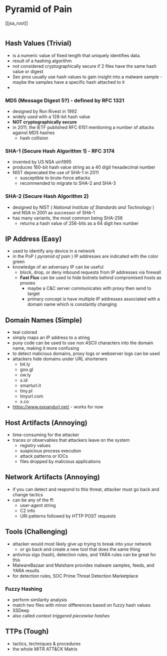 # Pyramid of Pain
[[jsa_root]]
```toc
```

## Hash Values (Trivial)
- is a numeric value of fixed length that uniquely identifies data.
- result of a hashing algorithm
- not considered cryptographically secure if 2 files have the same hash value or digest
- Sec pros usually use hash values to gain insight into a malware sample - maybe the samples have a specific hash attached to it
- 

### MD5 (Message Digest 5?) - defined by RFC 1321
- designed by Ron Rivest in 1992
- widely used with a 128-bit hash value
- **NOT cryptographically secure**
- in 2011, the IETF published RFC 6151 mentioning a number of attacks against MD5 hashes
	- hash collision
### SHA-1 (Secure Hash Algorithm 1) - RFC 3174
- invented by US NSA uin1995
- produces 160-bit hash value string as a 40 digit hexadecimal number
- NIST deprecated the use of SHA-1 in 2011
	- susceptible to brute-force attacks
	- recommended to migrate to SHA-2 and SHA-3
### SHA-2 (Secure Hash Algorithm 2) 
- designed by NIST ( *National Institute of Standards and Technology* ) and NSA in 2001 as successor of SHA-1
- has many variants, the most common being SHA-256
	- returns a hash value of 256-bits as a 64 digit hex number

## IP Address (Easy)
- used to identify any device in a network
- in the PoP ( *pyramid of pain* ) IP addresses are indicated with the color green
- knowledge of an adversary IP can be useful
	- block, drop, or deny inbound requests from IP addresses via firewall
	- **Fast Flux** can be used to hide botnets behind compromised hosts as proxies
		- maybe a C&C server communicates with proxy then send to target 
		- primary concept is have multiple IP addresses associated with a domain name which is constantly changing

## Domain Names (Simple)
- teal colored
- simply maps an IP address to a string
- puny code can be used to use non ASCII characters into the domain name, making it more confusing
- to detect malicious domains, proxy logs or webserver logs can be used
- attackers hide domains under URL shorteners
	- bit.ly
	- goo.gl
	- ow.ly
	- s.id
	- smarturl.it
	- tiny.pl
	- tinyurl.com
	- x.co
- https://www.expandurl.net/ - works for now
## Host Artifacts (Annoying)
- time-consuming for the attacker
- traces or observables that attackers leave on the system
	- registry values
	- suspicious process execution
	- attack patterns or IOCs
	- files dropped by malicious applications
## Network Artifacts (Annoying)
- if you can detect and respond to this threat, attacker must go back and change tactics
- can be any of the ff:
	- user-agent string
	- C2 info
	- URI patterns followed by HTTP POST requests
## Tools (Challenging)
- attacker would most likely give up trying to break into your network
	- or go back and create a new tool that does the same thing
- antivirus sigs (hash), detection rules, and YARA rules can be great for this
- MalwareBazaar and Malshare provides malware samples, feeds, and YARA results
- for detection rules, SOC Prime Threat Detection Marketplace
### Fuzzy Hashing
- perform similarity analysis
- match two files with minor differences based on fuzzy hash values
- SSDeep
- also called *context triggered piecewise hashes*
## TTPs (Tough)
- tactics, techniques & procedures
- the whole MITR ATT&CK Matrix

